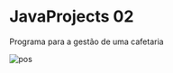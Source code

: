 # JavaProjects 02

Programa para a gestão de uma cafetaria

![pos](https://user-images.githubusercontent.com/79266988/131863795-a43a04f8-d901-42a9-8a05-26cbadb20833.png)
